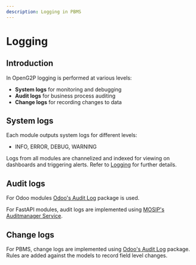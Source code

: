 ```yaml
---
description: Logging in PBMS
---
```


# Logging

## Introduction

In OpenG2P logging is performed at various levels:

* **System logs** for monitoring and debugging
* **Audit logs** for business process auditing
* **Change logs** for recording changes to data

## System logs

Each module outputs system logs for different levels:

* INFO, ERROR, DEBUG, WARNING

Logs from all modules are channelized and indexed for viewing on dashboards and triggering alerts.  Refer to [Logging](../../../monitoring-and-reporting/logging.md) for further details.

## Audit logs

For Odoo modules  [Odoo's Audit Log](https://github.com/OCA/server-tools/tree/16.0/auditlog) package is used.

For FastAPI modules, audit logs are implemented using [MOSIP's Auditmanager Service](https://github.com/mosip/audit-manager/tree/release-1.2.0).

## Change logs

For PBMS, change logs are implemented using [Odoo's Audit Log](https://github.com/OCA/server-tools/tree/16.0/auditlog) package. Rules are added against the models to record field level changes.
